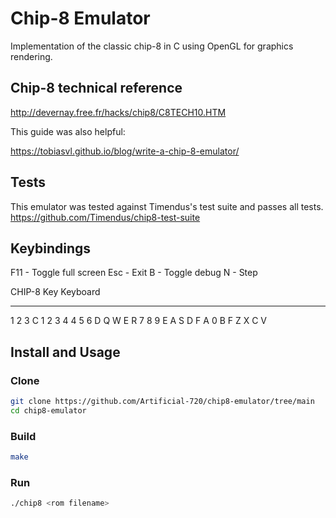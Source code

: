 # Chip-8 Emulator

Implementation of the classic chip-8 in C using OpenGL for graphics rendering.

## Chip-8 technical reference

http://devernay.free.fr/hacks/chip8/C8TECH10.HTM

This guide was also helpful:

https://tobiasvl.github.io/blog/write-a-chip-8-emulator/


## Tests

This emulator was tested against Timendus's test suite and passes all tests.
https://github.com/Timendus/chip8-test-suite


## Keybindings

F11 - Toggle full screen
Esc - Exit
B - Toggle debug
N - Step

CHIP-8 Key   Keyboard
---------   ---------
1 2 3 C     1 2 3 4
4 5 6 D     Q W E R
7 8 9 E     A S D F
A 0 B F     Z X C V


## Install and Usage

### Clone

```bash
git clone https://github.com/Artificial-720/chip8-emulator/tree/main
cd chip8-emulator
```

### Build

```bash
make
```

### Run

```bash
./chip8 <rom filename>
```
